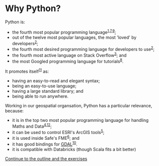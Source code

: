 # Why Python?

Python is:
* the fourth most popular programming language<sup>[1],[7],[9]</sup>;
* out of the twelve most popular languages, the most 'loved' by developers<sup>[2]</sup>;
* the fourth most desired programming language for developers to use<sup>[2]</sup>;
* the fourth most active language on Stack Overflow<sup>[3]</sup>; and
* the most Googled programming language for tutorials<sup>[8]</sup>.

It promotes itself<sup>[11]</sup> as:
* having an easy-to-read and elegant syntax;
* being an easy-to-use language;
* having a large standard library; and
* being able to run anywhere.

Working in our geospatial organsation, Python has a particular relevance, because:
* it is in the top two most popular programming language for handling Maths and Data<sup>[4],[12]</sup>;
* it can be used to control ESRI's ArcGIS tools<sup>[5]</sup>;
* it is used inside Safe's FME<sup>[6]</sup>; and 
* it has good bindings for [GDAL](http://www.gdal.org/)<sup>[10]</sup>.
* it is compatible with Databricks (though Scala fits a bit better)

[Continue to the outline and the exercises](CourseOutline.md)

[1]: https://insights.stackoverflow.com/survey/2019#most-popular-technologies "Stack Overflow: Developer Survey"
[2]: http://stackoverflow.com/research/developer-survey-2016#technology-most-loved-dreaded-and-wanted "Stack Overflow: Developer Survey"
[3]: http://stackoverflow.com/research/developer-survey-2016#technology-top-tech-on-stack-overflow "Stack Overflow: Developer Survey"
[4]: http://stackoverflow.com/research/developer-survey-2016#most-popular-technologies-per-occupation "Stack Overflow: Developer Survey"
[5]: http://pro.arcgis.com/en/pro-app/arcpy/get-started/what-is-arcpy-.htm "ArcGIS: What is ArcPy"
[6]: https://knowledge.safe.com/articles/706/python-and-fme-basics.html "Safe: Python and FME"
[7]: https://blog.newrelic.com/2016/08/18/popular-programming-languages-2016-go/ "New Relic: Popular Programming Languages"
[8]: http://pypl.github.io/PYPL.html "PYPL"
[9]: http://www.tiobe.com/tiobe-index/ "TIOBE: TIOBE Index"
[10]: http://gis.stackexchange.com/questions/tagged/gdal "StackExchange GIS: Questions tagged GDAL"
[11]: https://wiki.python.org/moin/BeginnersGuide/Overview "Python Wiki: Beginners Overview"
[12]: https://insights.stackoverflow.com/survey/2017#technology-_-most-popular-languages-by-occupation "Stack Overflow: Developer Survey"
